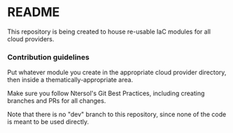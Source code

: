 # README #

This repository is being created to house re-usable IaC modules for all cloud providers.

### Contribution guidelines ###

Put whatever module you create in the appropriate cloud provider directory, then inside a thematically-appropriate area.

Make sure you follow Ntersol's Git Best Practices, including creating branches and PRs for all changes.

Note that there is no "dev" branch to this repository, since none of the code is meant to be used directly.
